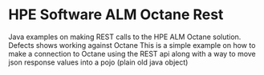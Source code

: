 # HPE Software ALM Octane Rest
Java examples on making REST calls to the HPE ALM Octane solution. 
Defects shows working against Octane
This is a simple example on how to make a connection to Octane using the REST api along with a way to move json response values into a pojo
(plain old java object)
